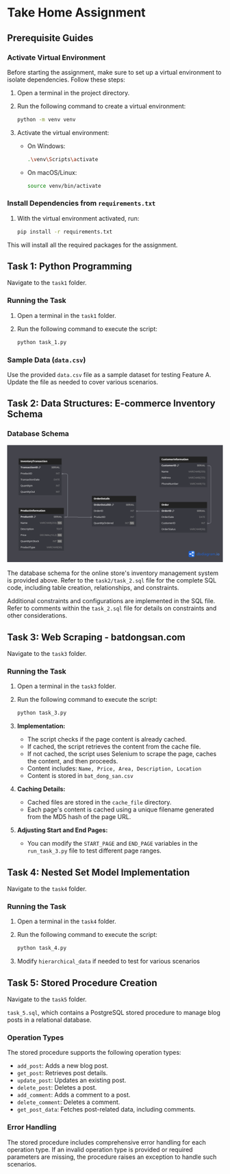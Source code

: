 # Take Home Assignment

## Prerequisite Guides

### Activate Virtual Environment
Before starting the assignment, make sure to set up a virtual environment to isolate dependencies. Follow these steps:

1. Open a terminal in the project directory.
2. Run the following command to create a virtual environment:

    ```bash
    python -m venv venv
    ```

3. Activate the virtual environment:

    - On Windows:

        ```bash
        .\venv\Scripts\activate
        ```

    - On macOS/Linux:

        ```bash
        source venv/bin/activate
        ```

### Install Dependencies from `requirements.txt`

1. With the virtual environment activated, run:

    ```bash
    pip install -r requirements.txt
    ```

This will install all the required packages for the assignment.

## Task 1: Python Programming

Navigate to the `task1` folder.

### Running the Task
1. Open a terminal in the `task1` folder.
2. Run the following command to execute the script:

    ```bash
    python task_1.py
    ```

### Sample Data (`data.csv`)
Use the provided `data.csv` file as a sample dataset for testing Feature A. Update the file as needed to cover various scenarios.

## Task 2: Data Structures: E-commerce Inventory Schema

### Database Schema

![Database Schema](task2/task_2.png)

The database schema for the online store's inventory management system is provided above. Refer to the `task2/task_2.sql` file for the complete SQL code, including table creation, relationships, and constraints.

Additional constraints and configurations are implemented in the SQL file. Refer to comments within the `task_2.sql` file for details on constraints and other considerations.


## Task 3: Web Scraping - batdongsan.com

Navigate to the `task3` folder.

### Running the Task
1. Open a terminal in the `task3` folder.
2. Run the following command to execute the script:

    ```bash
    python task_3.py
    ```

3. **Implementation:**
    - The script checks if the page content is already cached.
    - If cached, the script retrieves the content from the cache file.
    - If not cached, the script uses Selenium to scrape the page, caches the content, and then proceeds.
    - Content includes: `Name, Price, Area, Description, Location`
    - Content is stored in `bat_dong_san.csv`

4. **Caching Details:**
    - Cached files are stored in the `cache_file` directory.
    - Each page's content is cached using a unique filename generated from the MD5 hash of the page URL.

5. **Adjusting Start and End Pages:**
    - You can modify the `START_PAGE` and `END_PAGE` variables in the `run_task_3.py` file to test different page ranges.

## Task 4: Nested Set Model Implementation

Navigate to the `task4` folder.

### Running the Task
1. Open a terminal in the `task4` folder.
2. Run the following command to execute the script:

    ```bash
    python task_4.py
    ```
3. Modify `hierarchical_data` if needed to test for various scenarios

## Task 5: Stored Procedure Creation

Navigate to the `task5` folder.

`task_5.sql`, which contains a PostgreSQL stored procedure to manage blog posts in a relational database.

### Operation Types

The stored procedure supports the following operation types:

- `add_post`: Adds a new blog post.
- `get_post`: Retrieves post details.
- `update_post`: Updates an existing post.
- `delete_post`: Deletes a post.
- `add_comment`: Adds a comment to a post.
- `delete_comment`: Deletes a comment.
- `get_post_data`: Fetches post-related data, including comments.

### Error Handling

The stored procedure includes comprehensive error handling for each operation type. If an invalid operation type is provided or required parameters are missing, the procedure raises an exception to handle such scenarios.